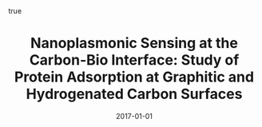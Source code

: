 ---
id: zenNanoplasmonicSensingCarbonbio2017
title: 'Nanoplasmonic Sensing at the Carbon-Bio Interface: Study of Protein Adsorption
  at Graphitic and Hydrogenated Carbon Surfaces'
date: '2017-01-01'
authors:
- Zen, Federico and Karanikolas, Vasilios D and Behan, James A and Andersson, Jenny
  and Ciapetti, Guido and Bradley, A Louise and Colavita, Paula E
doi: 10.1021/acs.langmuir.7b00612
publication: 'In: *Langmuir* 33'
publication_types:
- '1'
selected: false
tags: []
projects: []
math: true
url_external: '"https://doi.org/10.1021/acs.langmuir.7b00612"'
external: true

---